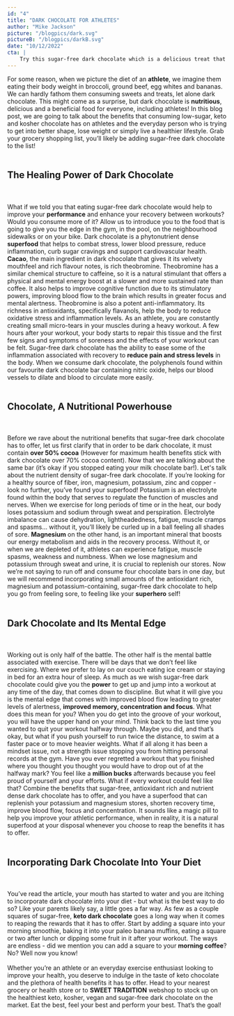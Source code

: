 ```yaml
---
id: "4"
title: "DARK CHOCOLATE FOR ATHLETES"
author: "Mike Jackson"
picture: "/blogpics/dark.svg"
pictureB: "/blogpics/darkB.svg"
date: "10/12/2022"
cta: |
    Try this sugar-free dark chocolate which is a delicious treat that is packed with antioxidants and has numerous health benefits.
---
```

For some reason, when we picture the diet of an **athlete**, we imagine them eating their body weight in broccoli, ground beef, egg whites and bananas. We can hardly fathom them consuming sweets and treats, let alone dark chocolate. This might come as a surprise, but dark chocolate is **nutritious**, delicious and a beneficial food for everyone, including athletes! In this blog post, we are going to talk about the benefits that consuming low-sugar, keto and kosher chocolate has on athletes and the everyday person who is trying to get into better shape, lose weight or simply live a healthier lifestyle. Grab your grocery shopping list, you’ll likely be adding sugar-free dark chocolate to the list!
<br></br>
## The Healing Power of Dark Chocolate
<br></br>
What if we told you that eating sugar-free dark chocolate would help to improve your **performance** and enhance your recovery between workouts? Would you consume more of it?  Allow us to introduce you to the food that is going to give you the edge in the gym, in the pool, on the neighbourhood sidewalks or on your bike. Dark chocolate is a phytonutrient dense **superfood** that helps to combat stress, lower blood pressure, reduce inflammation, curb sugar cravings and support cardiovascular health. **Cacao**, the main ingredient in dark chocolate that gives it its velvety mouthfeel and rich flavour notes, is rich theobromine. Theobromine has a similar chemical structure to caffeine, so it is a natural stimulant that offers a physical and mental energy boost at a slower and more sustained rate than coffee. It also helps to improve cognitive function due to its stimulatory powers, improving blood flow to the brain which results in greater focus and mental alertness. Theobromine is also a potent anti-inflammatory. Its richness in antioxidants, specifically flavanols, help the body to reduce oxidative stress and inflammation levels. As an athlete, you are constantly creating small micro-tears in your muscles during a heavy workout. A few hours after your workout, your body starts to repair this tissue and the first few signs and symptoms of soreness and the effects of your workout can be felt. Sugar-free dark chocolate has the ability to ease some of the inflammation associated with recovery to **reduce pain and stress levels** in the body. When we consume dark chocolate, the polyphenols found within our favourite dark chocolate bar containing nitric oxide, helps our blood vessels to dilate and blood to circulate more easily. 
<br></br>
## Chocolate, A Nutritional Powerhouse
<br></br>
Before we rave about the nutritional benefits that sugar-free dark chocolate has to offer, let us first clarify that in order to be dark chocolate, it must contain **over 50% cocoa** (However for maximum health benefits stick with dark chocolate over 70% cocoa content). Now that we are talking about the same bar (it’s okay if you stopped eating your milk chocolate bar!). Let's talk about the nutrient density of sugar-free dark chocolate. If you’re looking for a healthy source of fiber, iron, magnesium, potassium, zinc and copper - look no further, you’ve found your superfood! Potassium is an electrolyte found within the body that serves to regulate the function of muscles and nerves. When we exercise for long periods of time or in the heat, our body loses potassium and sodium through sweat and perspiration. Electrolyte imbalance can cause dehydration, lightheadedness, fatigue, muscle cramps and spasms… without it, you’ll likely be curled up in a ball feeling all shades of sore. **Magnesium** on the other hand, is an important mineral that boosts our energy metabolism and aids in the recovery process. Without it, or when we are depleted of it, athletes can experience fatigue, muscle spasms, weakness and numbness. When we lose magnesium and potassium through sweat and urine, it is crucial to replenish our stores. Now we’re not saying to run off and consume four chocolate bars in one day, but we will recommend incorporating small amounts of the antioxidant rich, magnesium and potassium-containing, sugar-free dark chocolate to help you go from feeling sore, to feeling like your **superhero** self! 
<br></br>
## Dark Chocolate and Its Mental Edge
<br></br>
Working out is only half of the battle. The other half is the mental battle associated with exercise. There will be days that we don’t feel like exercising. Where we prefer to lay on our couch eating ice cream or staying in bed for an extra hour of sleep. As much as we wish sugar-free dark chocolate could give you the **power** to get up and jump into a workout at any time of the day, that comes down to discipline. But what it will give you is the mental edge that comes with improved blood flow leading to greater levels of alertness, **improved memory, concentration and focus**. What does this mean for you? When you do get into the groove of your workout, you will have the upper hand on your mind. Think back to the last time you wanted to quit your workout halfway through. Maybe you did, and that’s okay, but what if you push yourself to run twice the distance, to swim at a faster pace or to move heavier weights. What if all along it has been a mindset issue, not a strength issue stopping you from hitting personal records at the gym. Have you ever regretted a workout that you finished where you thought you thought you would have to drop out of at the halfway mark? You feel like a **million bucks** afterwards because you feel proud of yourself and your efforts. What if every workout could feel like that? Combine the benefits that sugar-free, antioxidant rich and nutrient dense dark chocolate has to offer, and you have a superfood that can replenish your potassium and magnesium stores, shorten recovery time, improve blood flow, focus and concentration. It sounds like a magic pill to help you improve your athletic performance, when in reality, it is a natural superfood at your disposal whenever you choose to reap the benefits it has to offer. 
<br></br>
## Incorporating Dark Chocolate Into Your Diet
<br></br>
You’ve read the article, your mouth has started to water and you are itching to incorporate dark chocolate into your diet - but what is the best way to do so? Like your parents likely say, a little goes a far way. As few as a couple squares of sugar-free, **keto dark chocolate** goes a long way when it comes to reaping the rewards that it has to offer. Start by adding a square into your morning smoothie, baking it into your paleo banana muffins, eating a square or two after lunch or dipping some fruit in it after your workout. The ways are endless - did we mention you can add a square to your **morning coffee**? No? Well now you know! 
<br></br>
Whether you’re an athlete or an everyday exercise enthusiast looking to improve your health, you deserve to indulge in the taste of keto chocolate and the plethora of health benefits it has to offer. Head to your nearest grocery or health store or to **SWEET TRADITION** webshop to stock up on the healthiest keto, kosher, vegan and sugar-free dark chocolate on the market. Eat the best, feel your best and perform your best. That’s the goal!